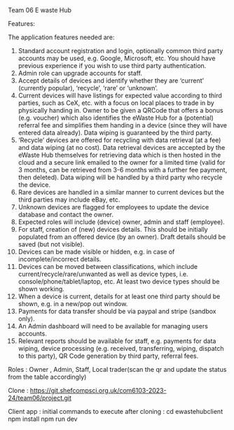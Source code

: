 Team 06 E waste Hub

Features: 

The application features needed are:
1. 	Standard account registration and login, optionally common third party accounts may be used, e.g. Google, Microsoft, etc.  You should have previous experience if you wish to use third party authentication.
2. 	Admin role can upgrade accounts for staff.
3. 	Accept details of devices and identify whether they are ‘current’ (currently popular), ‘recycle’, ‘rare’ or ‘unknown’.
4. 	Current devices will have listings for expected value according to third parties, such as CeX, etc. with a focus on local places to trade in by physically handing in.  Owner to be given a QRCode that offers a bonus (e.g. voucher) which also identifies the eWaste Hub for a (potential) referral fee and simplifies them handing in a device (since they will have entered data already).  Data wiping is guaranteed by the third party.
5. 	‘Recycle’ devices are offered for recycling with data retrieval (at a fee) and data wiping (at no cost).  Data retrieval devices are accepted by the eWaste Hub themselves for retrieving data which is then hosted in the cloud and a secure link emailed to the owner for a limited time (valid for 3 months, can be retrieved from 3-6 months with a further fee payment, then deleted).  Data wiping will be handled by a third party who recycle the device.
6. 	Rare devices are handled in a similar manner to current devices but the third parties may include eBay, etc.
7. 	Unknown devices are flagged for employees to update the device database and contact the owner.
8. 	Expected roles will include (device) owner, admin and staff (employee).
9. 	For staff, creation of (new) devices details.  This should be initially populated from an offered device (by an owner).  Draft details should be saved (but not visible).
10. Devices can be made visible or hidden, e.g. in case of incomplete/incorrect details.
11. Devices can be moved between classifications, which include current/recycle/rare/unwanted as well as device types, i.e. console/phone/tablet/laptop, etc.  At least two device types should be shown working.
12. When a device is current, details for at least one third party should be shown, e.g. in a new/pop out window.
13. Payments for data transfer should be via paypal and stripe (sandbox only).
14. An Admin dashboard will need to be available for managing users accounts.
15. Relevant reports should be available for staff, e.g. payments for data wiping, device processing (e.g. received, transferring, wiping, dispatch to this party), QR Code generation by third party, referral fees.

Roles : Owner , Admin, Staff, Local trader(scan the qr and update the status from the table accordingly)


Clone : https://git.shefcompsci.org.uk/com6103-2023-24/team06/project.git

Client app :
initial commands to execute after cloning :
cd ewastehubclient
npm install
npm run dev

